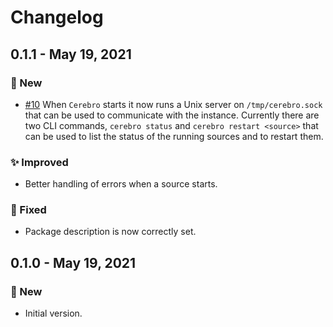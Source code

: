 # Changelog

## 0.1.1 - May 19, 2021

### 🚀 New

* [#10](https://github.com/sdss/cerebro/issues/10) When `Cerebro` starts it now runs a Unix server on `/tmp/cerebro.sock` that can be used to communicate with the instance. Currently there are two CLI commands, `cerebro status` and `cerebro restart <source>` that can be used to list the status of the running sources and to restart them.

### ✨ Improved

* Better handling of errors when a source starts.

### 🔧 Fixed

* Package description is now correctly set.


## 0.1.0 - May 19, 2021

### 🚀 New

* Initial version.
